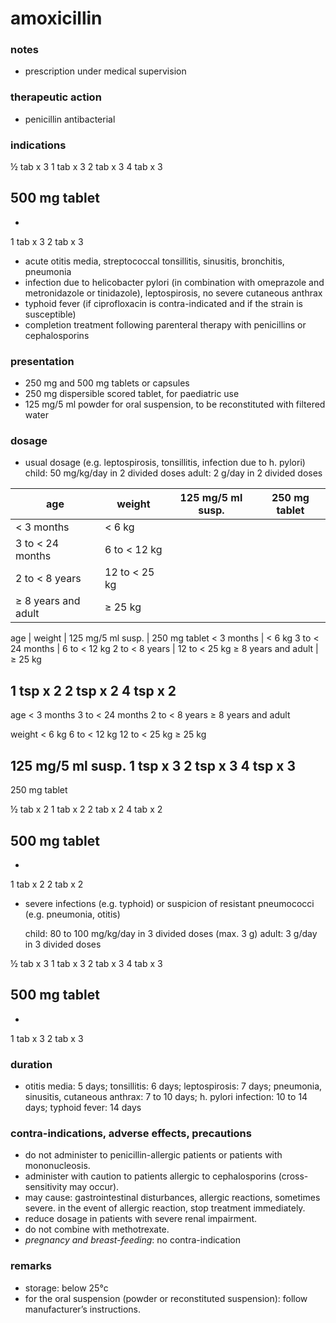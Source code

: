 # amoxicillin

### notes
+ prescription under medical supervision

### therapeutic action
+ penicillin antibacterial

### indications

½ tab x 3
1 tab x 3
2 tab x 3
4 tab x 3

500 mg tablet
-
-
1 tab x 3
2 tab x 3
+ acute otitis media, streptococcal tonsillitis, sinusitis, bronchitis, pneumonia
+ infection due to helicobacter pylori (in combination with omeprazole and metronidazole or tinidazole), leptospirosis, no severe cutaneous anthrax
+ typhoid fever (if ciprofloxacin is contra-indicated and if the strain is susceptible)
+ completion treatment following parenteral therapy with penicillins or cephalosporins

### presentation
+ 250 mg and 500 mg tablets or capsules
+ 250 mg dispersible scored tablet, for paediatric use
+ 125 mg/5 ml powder for oral suspension, to be reconstituted with filtered water

### dosage
+ usual dosage (e.g. leptospirosis, tonsillitis, infection due to h. pylori)
child: 50 mg/kg/day in 2 divided doses
adult: 2 g/day in 2 divided doses

| age | weight | 125 mg/5 ml susp. | 250 mg tablet |
|-----|--------|-------------------|---------------|
< 3 months | < 6 kg
3 to < 24 months | 6 to < 12 kg
2 to < 8 years | 12 to < 25 kg
≥ 8 years and adult | ≥ 25 kg

age | weight | 125 mg/5 ml susp. | 250 mg tablet
< 3 months | < 6 kg
3 to < 24 months | 6 to < 12 kg
2 to < 8 years | 12 to < 25 kg
≥ 8 years and adult | ≥ 25 kg








1 tsp x 2
2 tsp x 2
4 tsp x 2
-



age
< 3 months
3 to < 24 months
2 to < 8 years
≥ 8 years and adult

weight
< 6 kg
6 to < 12 kg
12 to < 25 kg
≥ 25 kg

125 mg/5 ml susp.
1 tsp x 3
2 tsp x 3
4 tsp x 3
-

250 mg tablet

½ tab x 2
1 tab x 2
2 tab x 2
4 tab x 2

500 mg tablet
-
-
1 tab x 2
2 tab x 2

+ severe infections (e.g. typhoid) or suspicion of resistant pneumococci (e.g. pneumonia, otitis)

    child: 80 to 100 mg/kg/day in 3 divided doses (max. 3 g)
    adult: 3 g/day in 3 divided doses

½ tab x 3
1 tab x 3
2 tab x 3
4 tab x 3

500 mg tablet
-
-
1 tab x 3
2 tab x 3

### duration
+ otitis media: 5 days; tonsillitis: 6 days; leptospirosis: 7 days; pneumonia, sinusitis, cutaneous anthrax: 7 to 10 days; h. pylori infection: 10 to 14 days; typhoid fever: 14 days

### contra-indications, adverse effects, precautions
+ do not administer to penicillin-allergic patients or patients with mononucleosis.
+ administer with caution to patients allergic to cephalosporins (cross-sensitivity may occur).
+ may cause: gastrointestinal disturbances, allergic reactions, sometimes severe. in the event of allergic reaction, stop treatment immediately.
+ reduce dosage in patients with severe renal impairment.
+ do not combine with methotrexate.
+ *pregnancy and breast-feeding*: no contra-indication

### remarks
+ storage: below 25°c
+ for the oral suspension (powder or reconstituted suspension): follow manufacturer’s instructions.
